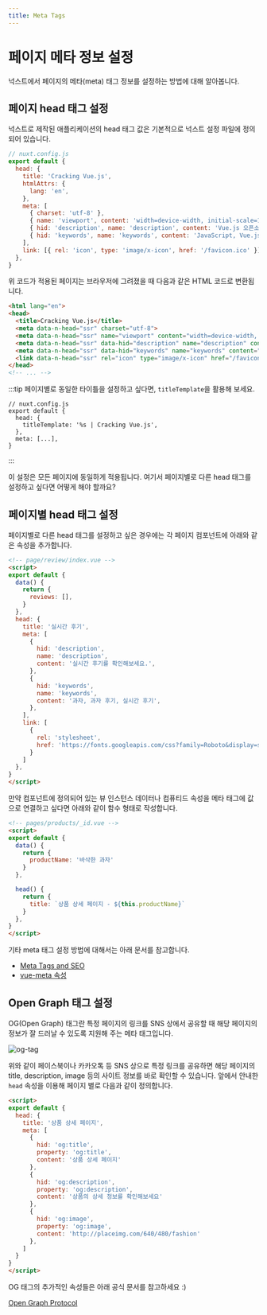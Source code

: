 ```yaml
---
title: Meta Tags
---
```


# 페이지 메타 정보 설정

넉스트에서 페이지의 메타(meta) 태그 정보를 설정하는 방법에 대해 알아봅니다.

## 페이지 head 태그 설정

넉스트로 제작된 애플리케이션의 head 태그 값은 기본적으로 넉스트 설정 파일에 정의되어 있습니다.

```js
// nuxt.config.js
export default {
  head: {
    title: 'Cracking Vue.js',
    htmlAttrs: {
      lang: 'en',
    },
    meta: [
      { charset: 'utf-8' },
      { name: 'viewport', content: 'width=device-width, initial-scale=1' },
      { hid: 'description', name: 'description', content: 'Vue.js 오픈소스 개발과 관련된 정보를 얻을 수 있는 사이트입니다.' },
      { hid: 'keywords', name: 'keywords', content: 'JavaScript, Vue.js, Nuxt.js, TypeScript, VuePress' },
    ],
    link: [{ rel: 'icon', type: 'image/x-icon', href: '/favicon.ico' }],
  },
}
```

위 코드가 적용된 페이지는 브라우저에 그려졌을 때 다음과 같은 HTML 코드로 변환됩니다.

```html
<html lang="en">
<head>
  <title>Cracking Vue.js</title>
  <meta data-n-head="ssr" charset="utf-8">
  <meta data-n-head="ssr" name="viewport" content="width=device-width, initial-scale=1">
  <meta data-n-head="ssr" data-hid="description" name="description" content="Vue.js 오픈소스 개발과 관련된 정보를 얻을 수 있는 사이트입니다.">
  <meta data-n-head="ssr" data-hid="keywords" name="keywords" content="JavaScript, Vue.js, Nuxt.js, TypeScript, VuePress">
  <link data-n-head="ssr" rel="icon" type="image/x-icon" href="/favicon.ico">
</head>
<!-- ... -->
```

:::tip
페이지별로 동일한 타이틀을 설정하고 싶다면, `titleTemplate`을 활용해 보세요.
```js{4}
// nuxt.config.js
export default {
  head: {
    titleTemplate: '%s | Cracking Vue.js',
  },
  meta: [...],
}
```
:::

이 설정은 모든 페이지에 동일하게 적용됩니다. 여기서 페이지별로 다른 head 태그를 설정하고 싶다면 어떻게 해야 할까요?

## 페이지별 head 태그 설정

페이지별로 다른 head 태그를 설정하고 싶은 경우에는 각 페이지 컴포넌트에 아래와 같은 속성을 추가합니다.

```html
<!-- page/review/index.vue -->
<script>
export default {
  data() {
    return {
      reviews: [],
    }
  },
  head: {
    title: '실시간 후기',
    meta: [
      {
        hid: 'description',
        name: 'description',
        content: '실시간 후기를 확인해보세요.',
      },
      {
        hid: 'keywords',
        name: 'keywords',
        content: '과자, 과자 후기, 실시간 후기',
      },
    ],
    link: [
      {
        rel: 'stylesheet',
        href: 'https://fonts.googleapis.com/css?family=Roboto&display=swap'
      }
    ]
  },
}
</script>
```

만약 컴포넌트에 정의되어 있는 뷰 인스턴스 데이터나 컴퓨티드 속성을 메타 태그에 값으로 연결하고 싶다면 아래와 같이 함수 형태로 작성합니다.

```html
<!-- pages/products/_id.vue -->
<script>
export default {
  data() {
    return {
      productName: '바삭한 과자'
    }
  },

  head() {
    return {
      title: `상품 상세 페이지 - ${this.productName}`
    }
  },
}
</script>
```

기타 meta 태그 설정 방법에 대해서는 아래 문서를 참고합니다.

- [Meta Tags and SEO](https://nuxtjs.org/docs/2.x/features/meta-tags-seo)
- [vue-meta 속성](https://vue-meta.nuxtjs.org/api/#metainfo-properties)

## Open Graph 태그 설정

OG(Open Graph) 태그란 특정 페이지의 링크를 SNS 상에서 공유할 때 해당 페이지의 정보가 잘 드러날 수 있도록 지원해 주는 메타 태그입니다.

![og-tag](./images/og-tag.png)

위와 같이 페이스북이나 카카오톡 등 SNS 상으로 특정 링크를 공유하면 해당 페이지의 title, description, image 등의 사이트 정보를 바로 확인할 수 있습니다. 앞에서 안내한 `head` 속성을 이용해 페이지 별로 다음과 같이 정의합니다.

```html
<script>
export default {
  head: {
    title: '상품 상세 페이지',
    meta: [
      {
        hid: 'og:title',
        property: 'og:title',
        content: '상품 상세 페이지'
      },
      {
        hid: 'og:description',
        property: 'og:description',
        content: '상품의 상세 정보를 확인해보세요'
      },
      {
        hid: 'og:image',
        property: 'og:image',
        content: 'http://placeimg.com/640/480/fashion'
      },
    ]
  }
}
</script>
```

OG 태그의 추가적인 속성들은 아래 공식 문서를 참고하세요 :)

[Open Graph Protocol](https://ogp.me/)